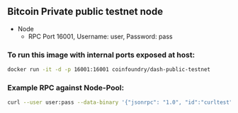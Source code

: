 ## Bitcoin Private public testnet node

- Node
  - RPC Port 16001, Username: user, Password: pass

### To run this image with internal ports exposed at host:

```bash
docker run -it -d -p 16001:16001 coinfoundry/dash-public-testnet
```

### Example RPC against Node-Pool:

```bash
curl --user user:pass --data-binary '{"jsonrpc": "1.0", "id":"curltest", "method": "getinfo", "params": [] }' -H 'content-type: application/json;' http://127.0.0.1:16001/
```
